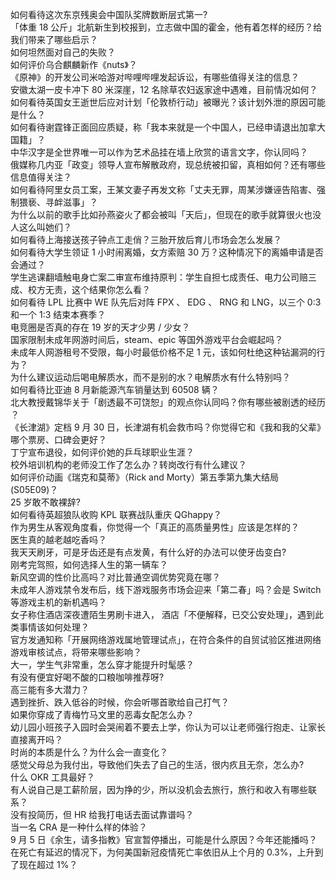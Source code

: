 如何看待这次东京残奥会中国队奖牌数断层式第一?  
「体重 18 公斤」北航新生到校报到，立志做中国的霍金，他有着怎样的经历？给我们带来了哪些启示？  
如何坦然面对自己的失败？  
如何评价乌合麒麟新作《nuts》？  
《原神》的开发公司米哈游对哔哩哔哩发起诉讼，有哪些值得关注的信息？  
安徽太湖一皮卡冲下 80 米深崖，12 名除草农妇返家途中遇难，目前情况如何？  
如何看待英国女王逝世后应对计划「伦敦桥行动」被曝光？该计划外泄的原因可能是什么？  
如何看待谢霆锋正面回应质疑，称「我本来就是一个中国人，已经申请退出加拿大国籍」？  
中华汉字是全世界唯一可以作为艺术品挂在墙上欣赏的语言文字，你认同吗？  
俄媒称几内亚「政变」领导人宣布解散政府，现总统被扣留，真相如何？还有哪些信息值得关注？  
如何看待阿里女员工案，王某文妻子再发文称「丈夫无罪，周某涉嫌诬告陷害、强制猥亵、寻衅滋事」？  
为什么以前的歌手比如孙燕姿火了都会被叫「天后」，但现在的歌手就算很火也没人这么叫她们？  
如何看待上海接送孩子钟点工走俏？三胎开放后育儿市场会怎么发展？  
如何看待大学生领证 1 小时闹离婚，女方索赔 30 万？这种情况下的离婚申请是否会通过？  
学生逃课翻墙触电身亡案二审宣布维持原判：学生自担七成责任、电力公司赔三成、校方无责，这个结果你怎么看？  
如何看待 LPL 比赛中 WE 队先后对阵 FPX 、 EDG 、 RNG 和 LNG，以三个 0:3 和一个 1:3 结束本赛季？  
电竞圈是否真的存在 19 岁的天才少男 / 少女？  
国家限制未成年网游时间后，steam、epic 等国外游戏平台会崛起吗？  
未成年人网游租号不受限，每小时最低价格不足 1 元，该如何杜绝这种钻漏洞的行为？  
为什么建议运动后喝电解质水，而不是别的水？电解质水有什么特别吗？  
如何看待比亚迪 8 月新能源汽车销量达到 60508 辆？  
北大教授戴锦华关于「剧透最不可饶恕」的观点你认同吗？你有哪些被剧透的经历 ？  
《长津湖》定档 9 月 30 日，长津湖有机会救市吗？你觉得它和《我和我的父辈》哪个票房、口碑会更好？  
丁宁宣布退役，如何评价她的乒乓球职业生涯？  
校外培训机构的老师没工作了怎么办？转岗改行有什么建议？  
如何评价动画《瑞克和莫蒂》（Rick and Morty）第五季第九集大结局 (S05E09)？  
25 岁敢不敢裸辞?  
如何看待英超狼队收购 KPL 联赛战队重庆 QGhappy？  
作为男生从客观角度看，你觉得一个「真正的高质量男性」应该是怎样的？  
医生真的越老越吃香吗？  
我天天刷牙，可是牙齿还是有点发黄，有什么好的办法可以使牙齿变白?  
刚考完驾照，如何选择人生的第一辆车？  
新风空调的性价比高吗？对比普通空调优势究竟在哪？  
未成年人游戏禁令发布后，线下游戏服务市场会迎来「第二春」吗？会是 Switch 等游戏主机的新机遇吗？  
女子称住酒店深夜遭陌生男刷卡进入， 酒店「不便解释，已交公安处理」，遇到此类事情该如何处理？  
官方发通知称「开展网络游戏属地管理试点」，在符合条件的自贸试验区推进网络游戏审核试点，将带来哪些影响？  
大一，学生气非常重，怎么穿才能提升时髦感？  
有没有便宜好喝不酸的口粮咖啡推荐呀?  
高三能有多大潜力？  
遇到挫折、跌入低谷的时候，你会听哪首歌给自己打气？  
如果你穿成了青梅竹马文里的恶毒女配怎么办？  
幼儿园小班孩子入园时会哭闹着不要去上学，你认为可以让老师强行抱走、让家长直接离开吗？  
时尚的本质是什么？为什么会一直变化？  
感觉父母总为我付出，导致他们失去了自己的生活，很内疚且无奈，怎么办?  
什么 OKR 工具最好？  
有人说自己是工薪阶层，因为挣的少，所以没机会去旅行，旅行和收入有哪些联系？  
没有投简历，但 HR 给我打电话去面试靠谱吗？  
当一名 CRA 是一种什么样的体验？  
9 月 5 日《余生，请多指教》官宣暂停播出，可能是什么原因？今年还能播吗？  
在死亡有延迟的情况下，为何美国新冠疫情死亡率依旧从上个月的 0.3%，上升到了现在超过 1%？  
